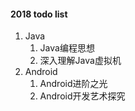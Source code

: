 #### 2018 todo list
1. Java
   1. Java编程思想
   2. 深入理解Java虚拟机
2. Android
   1. Android进阶之光
   2. Android开发艺术探究
